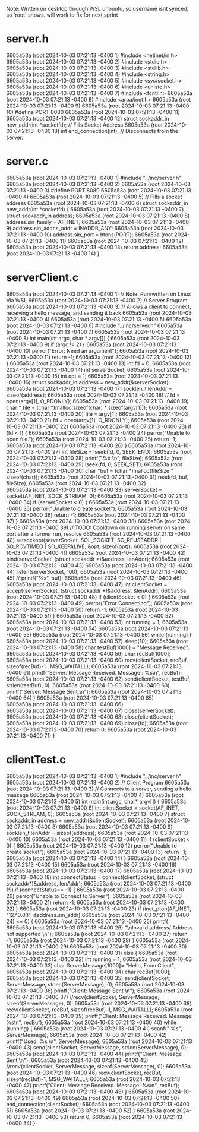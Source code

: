Note: Written on desktop through WSL unbuntu, so username isnt synced, so 'root' shows. will work to fix for next sprint

# server.h

6605a53a (root 2024-10-03 07:21:13 -0400  1) #include <netinet/in.h>
6605a53a (root 2024-10-03 07:21:13 -0400  2) #include <stdio.h>
6605a53a (root 2024-10-03 07:21:13 -0400  3) #include <stdlib.h>
6605a53a (root 2024-10-03 07:21:13 -0400  4) #include <string.h>
6605a53a (root 2024-10-03 07:21:13 -0400  5) #include <sys/socket.h>
6605a53a (root 2024-10-03 07:21:13 -0400  6) #include <unistd.h>
6605a53a (root 2024-10-03 07:21:13 -0400  7) #include <fcntl.h>
6605a53a (root 2024-10-03 07:21:13 -0400  8) #include <arpa/inet.h>
6605a53a (root 2024-10-03 07:21:13 -0400  9)
6605a53a (root 2024-10-03 07:21:13 -0400 10) #define PORT 8080
6605a53a (root 2024-10-03 07:21:13 -0400 11)
6605a53a (root 2024-10-03 07:21:13 -0400 12) struct sockaddr_in new_addr(int *socketfd); // Fills Socket Address
6605a53a (root 2024-10-03 07:21:13 -0400 13) int end_connection(int); // Disconnects from the server.

# server.c

6605a53a (root 2024-10-03 07:21:13 -0400  1) #include "../inc/server.h"
6605a53a (root 2024-10-03 07:21:13 -0400  2)
6605a53a (root 2024-10-03 07:21:13 -0400  3) #define PORT 8080
6605a53a (root 2024-10-03 07:21:13 -0400  4)
6605a53a (root 2024-10-03 07:21:13 -0400  5) // Fills a socket address
6605a53a (root 2024-10-03 07:21:13 -0400  6) struct sockaddr_in new_addr(int *socketfd) {
6605a53a (root 2024-10-03 07:21:13 -0400  7)     struct sockaddr_in address;
6605a53a (root 2024-10-03 07:21:13 -0400  8)     address.sin_family = AF_INET;
6605a53a (root 2024-10-03 07:21:13 -0400  9)     address.sin_addr.s_addr = INADDR_ANY;
6605a53a (root 2024-10-03 07:21:13 -0400 10)     address.sin_port = htons(PORT);
6605a53a (root 2024-10-03 07:21:13 -0400 11)
6605a53a (root 2024-10-03 07:21:13 -0400 12)
6605a53a (root 2024-10-03 07:21:13 -0400 13)     return address;
6605a53a (root 2024-10-03 07:21:13 -0400 14) }

# serverClient.c

6605a53a (root 2024-10-03 07:21:13 -0400  1) // Note: Run/written on Linux Via WSL
6605a53a (root 2024-10-03 07:21:13 -0400  2) // Server Program
6605a53a (root 2024-10-03 07:21:13 -0400  3) // Allows a client to connect, receiving a hello message, and sending it back
6605a53a (root 2024-10-03 07:21:13 -0400  4) 
6605a53a (root 2024-10-03 07:21:13 -0400  5) 
6605a53a (root 2024-10-03 07:21:13 -0400  6) #include "../inc/server.h"
6605a53a (root 2024-10-03 07:21:13 -0400  7) 
6605a53a (root 2024-10-03 07:21:13 -0400  8) int main(int argc, char * argv[]) {
6605a53a (root 2024-10-03 07:21:13 -0400  9)     if (argc != 2) {
6605a53a (root 2024-10-03 07:21:13 -0400 10)         perror("Error: Need an argument");
6605a53a (root 2024-10-03 07:21:13 -0400 11)         return -1;
6605a53a (root 2024-10-03 07:21:13 -0400 12)     }
6605a53a (root 2024-10-03 07:21:13 -0400 13)     int fd = 0;
6605a53a (root 2024-10-03 07:21:13 -0400 14)     int serverSocket;
6605a53a (root 2024-10-03 07:21:13 -0400 15)     int opt = 1;
6605a53a (root 2024-10-03 07:21:13 -0400 16)     struct sockaddr_in  address = new_addr(&serverSocket);
6605a53a (root 2024-10-03 07:21:13 -0400 17)     socklen_t lenAddr = sizeof(address);
6605a53a (root 2024-10-03 07:21:13 -0400 18)     // fd = open(argv[1], O_RDONLY);
6605a53a (root 2024-10-03 07:21:13 -0400 19)     char * file  = (char *)malloc(sizeof(char) * sizeof(argv[1]));
6605a53a (root 2024-10-03 07:21:13 -0400 20)     file = argv[1];
6605a53a (root 2024-10-03 07:21:13 -0400 21)     fd = open(argv[1], O_RDONLY);
6605a53a (root 2024-10-03 07:21:13 -0400 22) 
6605a53a (root 2024-10-03 07:21:13 -0400 23)     if (fd < 1) {
6605a53a (root 2024-10-03 07:21:13 -0400 24)         perror("Unable to open file.");
6605a53a (root 2024-10-03 07:21:13 -0400 25)         return -1;
6605a53a (root 2024-10-03 07:21:13 -0400 26)     }
6605a53a (root 2024-10-03 07:21:13 -0400 27)     int fileSize = lseek(fd, 0, SEEK_END);
6605a53a (root 2024-10-03 07:21:13 -0400 28)     printf("%d \n", fileSize);
6605a53a (root 2024-10-03 07:21:13 -0400 29)     lseek(fd, 0, SEEK_SET);
6605a53a (root 2024-10-03 07:21:13 -0400 30)     char *buf = (char *)malloc(fileSize * sizeof(char));
6605a53a (root 2024-10-03 07:21:13 -0400 31)     read(fd, buf, fileSize);
6605a53a (root 2024-10-03 07:21:13 -0400 32)     
6605a53a (root 2024-10-03 07:21:13 -0400 33)     serverSocket = socket(AF_INET, SOCK_STREAM, 0);
6605a53a (root 2024-10-03 07:21:13 -0400 34)     if (serverSocket  < 0) {
6605a53a (root 2024-10-03 07:21:13 -0400 35)         perror("Unable to create socket");
6605a53a (root 2024-10-03 07:21:13 -0400 36)         return -1;
6605a53a (root 2024-10-03 07:21:13 -0400 37)     }
6605a53a (root 2024-10-03 07:21:13 -0400 38) 
6605a53a (root 2024-10-03 07:21:13 -0400 39)     // TODO: Cooldown on running server on same port after a former run, resolve
6605a53a (root 2024-10-03 07:21:13 -0400 40)     setsockopt(serverSocket, SOL_SOCKET, SO_REUSEADDR | SO_RCVTIMEO | SO_KEEPALIVE, &opt, sizeof(opt));
6605a53a (root 2024-10-03 07:21:13 -0400 41) 
6605a53a (root 2024-10-03 07:21:13 -0400 42)     bind(serverSocket, (struct sockaddr *)&address, lenAddr);
6605a53a (root 2024-10-03 07:21:13 -0400 43) 
6605a53a (root 2024-10-03 07:21:13 -0400 44)     listen(serverSocket, 100);
6605a53a (root 2024-10-03 07:21:13 -0400 45)     // printf("%s", buf);
6605a53a (root 2024-10-03 07:21:13 -0400 46)     
6605a53a (root 2024-10-03 07:21:13 -0400 47)     int clientSocket = accept(serverSocket, (struct sockaddr *)&address, &lenAddr);
6605a53a (root 2024-10-03 07:21:13 -0400 48)     if (clientSocket < 0) {
6605a53a (root 2024-10-03 07:21:13 -0400 49)         perror("Error Connecting");
6605a53a (root 2024-10-03 07:21:13 -0400 50)         return -1;
6605a53a (root 2024-10-03 07:21:13 -0400 51)     }
6605a53a (root 2024-10-03 07:21:13 -0400 52) 
6605a53a (root 2024-10-03 07:21:13 -0400 53)     int running = 1;
6605a53a (root 2024-10-03 07:21:13 -0400 54) 
6605a53a (root 2024-10-03 07:21:13 -0400 55) 
6605a53a (root 2024-10-03 07:21:13 -0400 56)     while (running) {
6605a53a (root 2024-10-03 07:21:13 -0400 57)         sleep(10);
6605a53a (root 2024-10-03 07:21:13 -0400 58)         char testBuf[1000] = "Message Received";
6605a53a (root 2024-10-03 07:21:13 -0400 59)         char recBuf[1000];
6605a53a (root 2024-10-03 07:21:13 -0400 60)         recv(clientSocket, recBuf, sizeof(recBuf)-1 ,  MSG_WAITALL);
6605a53a (root 2024-10-03 07:21:13 -0400 61)         printf("Server: Message Received. Message : %s\n", recBuf);
6605a53a (root 2024-10-03 07:21:13 -0400 62)         send(clientSocket, testBuf, strlen(testBuf), 0);
6605a53a (root 2024-10-03 07:21:13 -0400 63)         printf("Server: Message Sent.\n");
6605a53a (root 2024-10-03 07:21:13 -0400 64)     }
6605a53a (root 2024-10-03 07:21:13 -0400 65)     
6605a53a (root 2024-10-03 07:21:13 -0400 66)    
6605a53a (root 2024-10-03 07:21:13 -0400 67)     close(serverSocket);
6605a53a (root 2024-10-03 07:21:13 -0400 68)     close(clientSocket);
6605a53a (root 2024-10-03 07:21:13 -0400 69)     close(fd);
6605a53a (root 2024-10-03 07:21:13 -0400 70)     return 0;
6605a53a (root 2024-10-03 07:21:13 -0400 71) }

# clientTest.c

6605a53a (root 2024-10-03 07:21:13 -0400  1) #include "../inc/server.h"
6605a53a (root 2024-10-03 07:21:13 -0400  2) // Client Program
6605a53a (root 2024-10-03 07:21:13 -0400  3) // Connects to a server, sending a hello message
6605a53a (root 2024-10-03 07:21:13 -0400  4) 
6605a53a (root 2024-10-03 07:21:13 -0400  5) int main(int argc, char* argv[]) {
6605a53a (root 2024-10-03 07:21:13 -0400  6)     int clientSocket = socket(AF_INET, SOCK_STREAM, 0);
6605a53a (root 2024-10-03 07:21:13 -0400  7)     struct sockaddr_in address = new_addr(&clientSocket);
6605a53a (root 2024-10-03 07:21:13 -0400  8) 
6605a53a (root 2024-10-03 07:21:13 -0400  9)     socklen_t lenAddr = sizeof(address);
6605a53a (root 2024-10-03 07:21:13 -0400 10) 
6605a53a (root 2024-10-03 07:21:13 -0400 11)     if (clientSocket  < 0) {
6605a53a (root 2024-10-03 07:21:13 -0400 12)         perror("Unable to create socket");
6605a53a (root 2024-10-03 07:21:13 -0400 13)         return -1;
6605a53a (root 2024-10-03 07:21:13 -0400 14)     }
6605a53a (root 2024-10-03 07:21:13 -0400 15) 
6605a53a (root 2024-10-03 07:21:13 -0400 16) 
6605a53a (root 2024-10-03 07:21:13 -0400 17) 
6605a53a (root 2024-10-03 07:21:13 -0400 18)     int connectStatus = connect(clientSocket, (struct sockaddr*)&address, lenAddr);
6605a53a (root 2024-10-03 07:21:13 -0400 19)     if (connectStatus== -1) {
6605a53a (root 2024-10-03 07:21:13 -0400 20)         perror("Unable to Connect to Server");
6605a53a (root 2024-10-03 07:21:13 -0400 21)         return -1;
6605a53a (root 2024-10-03 07:21:13 -0400 22)     }
6605a53a (root 2024-10-03 07:21:13 -0400 23)     if (inet_pton(AF_INET, "127.0.0.1", &address.sin_addr)
6605a53a (root 2024-10-03 07:21:13 -0400 24)         <= 0) {
6605a53a (root 2024-10-03 07:21:13 -0400 25)         printf(
6605a53a (root 2024-10-03 07:21:13 -0400 26)             "\nInvalid address/ Address not supported \n");
6605a53a (root 2024-10-03 07:21:13 -0400 27)         return -1;
6605a53a (root 2024-10-03 07:21:13 -0400 28)     }
6605a53a (root 2024-10-03 07:21:13 -0400 29) 
6605a53a (root 2024-10-03 07:21:13 -0400 30) 
6605a53a (root 2024-10-03 07:21:13 -0400 31)     else {
6605a53a (root 2024-10-03 07:21:13 -0400 32)         int running = 1;
6605a53a (root 2024-10-03 07:21:13 -0400 33)             char ServerMessage[1000]= "Hello, From Client";
6605a53a (root 2024-10-03 07:21:13 -0400 34)             char recBuf[1000];
6605a53a (root 2024-10-03 07:21:13 -0400 35)             send(clientSocket, ServerMessage, strlen(ServerMessage), 0);
6605a53a (root 2024-10-03 07:21:13 -0400 36)             printf("Client: Message Sent \n");
6605a53a (root 2024-10-03 07:21:13 -0400 37)             //recv(clientSocket, ServerMessage, sizeof(ServerMessage), 0);
6605a53a (root 2024-10-03 07:21:13 -0400 38)             recv(clientSocket, recBuf, sizeof(recBuf)-1,  MSG_WAITALL);
6605a53a (root 2024-10-03 07:21:13 -0400 39)             printf("Client: Message Received. Message: %s\n",  recBuf);
6605a53a (root 2024-10-03 07:21:13 -0400 40)         while (running) {
6605a53a (root 2024-10-03 07:21:13 -0400 41)             scanf(" %s", ServerMessage);
6605a53a (root 2024-10-03 07:21:13 -0400 42)             printf("Used: %s \n", ServerMessage);
6605a53a (root 2024-10-03 07:21:13 -0400 43)             send(clientSocket, ServerMessage, strlen(ServerMessage), 0);
6605a53a (root 2024-10-03 07:21:13 -0400 44)             printf("Client: Message Sent \n");
6605a53a (root 2024-10-03 07:21:13 -0400 45)             //recv(clientSocket, ServerMessage, sizeof(ServerMessage), 0);
6605a53a (root 2024-10-03 07:21:13 -0400 46)             recv(clientSocket, recBuf, sizeof(recBuf)-1,  MSG_WAITALL);
6605a53a (root 2024-10-03 07:21:13 -0400 47)             printf("Client: Message Received. Message: %s\n",  recBuf);
6605a53a (root 2024-10-03 07:21:13 -0400 48)         }
6605a53a (root 2024-10-03 07:21:13 -0400 49) 
6605a53a (root 2024-10-03 07:21:13 -0400 50)         end_connection(clientSocket);
6605a53a (root 2024-10-03 07:21:13 -0400 51) 
6605a53a (root 2024-10-03 07:21:13 -0400 52)     }
6605a53a (root 2024-10-03 07:21:13 -0400 53)      return 0;
6605a53a (root 2024-10-03 07:21:13 -0400 54) }